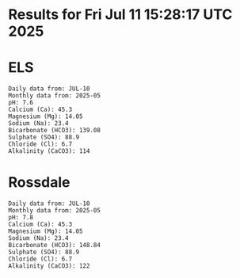 # Results for Fri Jul 11 15:28:17 UTC 2025
# ELS
```
Daily data from: JUL-10
Monthly data from: 2025-05
pH: 7.6
Calcium (Ca): 45.3
Magnesium (Mg): 14.05
Sodium (Na): 23.4
Bicarbonate (HCO3): 139.08
Sulphate (SO4): 88.9
Chloride (Cl): 6.7
Alkalinity (CaCO3): 114
```
# Rossdale
```
Daily data from: JUL-10
Monthly data from: 2025-05
pH: 7.8
Calcium (Ca): 45.3
Magnesium (Mg): 14.05
Sodium (Na): 23.4
Bicarbonate (HCO3): 148.84
Sulphate (SO4): 88.9
Chloride (Cl): 6.7
Alkalinity (CaCO3): 122
```
